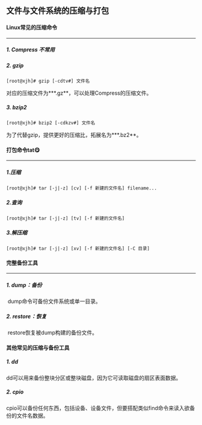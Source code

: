 ## 文件与文件系统的压缩与打包

#### Linux常见的压缩命令

------

##### 1. Compress 不常用

##### 2. gzip

```
[root@xjh]# gzip [-cdtv#] 文件名
```

对应的压缩文件为***.gz**，可以处理Compress的压缩文件。

##### 3. bzip2

```
[root@xjh]# bzip2 [-cdkzv#] 文件名
```

为了代替gzip，提供更好的压缩比，拓展名为***.bz2**。



#### 打包命令tat:yum:

------

##### 1.压缩

```
[root@xjh]# tar [-j|-z] [cv] [-f 新建的文件名] filename... 
```

##### 2.查询

```
[root@xjh]# tar [-j|-z] [tv] [-f 新建的文件名]
```

##### 3.解压缩

```
[root@xjh]# tar [-j|-z] [xv] [-f 新建的文件名] [-C 目录]
```



#### 完整备份工具

------

##### 1. dump：备份

​	dump命令可备份文件系统或单一目录。

##### 2. restore：恢复

​	restore恢复被dump构建的备份文件。



#### 其他常见的压缩与备份工具

##### 1. dd

​	dd可以用来备份整块分区或整块磁盘，因为它可读取磁盘的扇区表面数据。

##### 2. cpio

​	cpio可以备份任何东西，包括设备、设备文件，但要搭配类似find命令来读入欲备份的文件名数据。